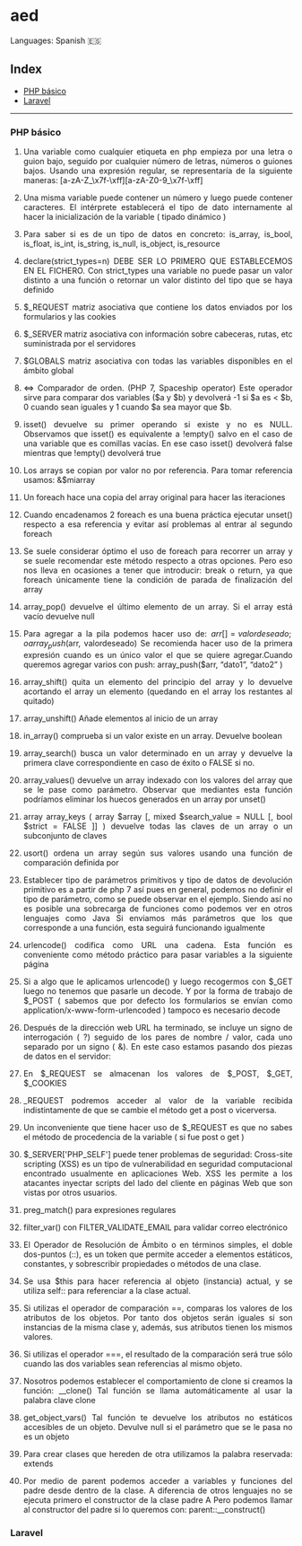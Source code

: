 <div align="justify">

# aed

Languages: Spanish 🇪🇸

## Index

- [PHP básico](#php-básico)
- [Laravel](#laravel)

___


### PHP básico

1. Una variable como cualquier etiqueta en php empieza por una letra o guion
bajo, seguido por cualquier número de letras, números o guiones bajos. Usando una expresión regular, se representaría de la siguiente maneras: [a-zA-Z_\x7f-\xff][a-zA-Z0-9_\x7f-\xff]

2. Una misma variable puede contener un número y luego puede contener caracteres. El intérprete
establecerá el tipo de dato internamente al hacer la inicialización de la variable ( tipado dinámico )

3. Para saber si es de un tipo de datos en concreto: is_array, is_bool, is_float, is_int, is_string, is_null, is_object, is_resource

4. declare(strict_types=n) DEBE SER LO PRIMERO QUE ESTABLECEMOS EN EL FICHERO. Con strict_types una variable no puede pasar un valor distinto a una función o retornar un
valor distinto del tipo que se haya definido

5. $_REQUEST matriz asociativa que contiene los datos enviados por los formularios y las
cookies

6. $_SERVER matriz asociativa con información sobre cabeceras, rutas, etc suministrada
por el servidores

7. $GLOBALS matriz asociativa con todas las variables disponibles en el ámbito global

8. <=> Comparador de orden. (PHP 7, Spaceship operator) Este operador sirve para comparar dos variables ($a y $b) y devolverá -1 si $a es < $b, 0 cuando sean iguales y 1 cuando $a sea mayor que $b.

9. isset() devuelve su primer operando si existe y no es NULL. Observamos que isset() es equivalente a !empty() salvo en el caso de una variable que es comillas vacías. En ese caso isset() devolverá false mientras que !empty() devolverá true

10. Los arrays se copian por valor no por referencia. Para tomar referencia usamos: &$miarray

11. Un foreach hace una copia del array original para hacer las iteraciones

12. Cuando encadenamos 2 foreach es una buena práctica ejecutar unset() respecto a esa referencia y evitar así problemas al entrar al segundo foreach

13. Se suele considerar óptimo el uso de foreach para recorrer un array y se suele
recomendar este método respecto a otras opciones. Pero eso nos lleva en ocasiones a tener que introducir: break o return, ya que foreach únicamente tiene la condición de parada de finalización del array

14. array_pop() devuelve el último elemento de un array. Si el array está vacío devuelve null

15. Para agregar a la pila podemos hacer uso de:
$arr[] = valordeseado; o array_push($arr, valordeseado) Se recomienda hacer uso de la primera expresión cuando es un único valor el que se quiere agregar.Cuando queremos agregar varios con push: array_push($arr, “dato1”, “dato2” )

16. array_shift() quita un elemento del principio del array y lo devuelve acortando el array un elemento (quedando en el array los restantes al quitado)

17. array_unshift() Añade elementos al inicio de un array

18. in_array() comprueba si un valor existe en un array. Devuelve boolean

19. array_search() busca un valor determinado en un array y devuelve la primera clave correspondiente en caso de éxito o FALSE si no.

20. array_values() devuelve un array indexado con los valores del array que se le pase como parámetro. Observar que mediantes esta función podríamos eliminar los huecos generados en un array por unset()

21. array array_keys ( array $array [, mixed $search_value = NULL [, bool $strict = FALSE ]] ) devuelve todas las claves de un array o un subconjunto de claves

22. usort() ordena un array según sus valores usando una función de comparación definida por


23. Establecer tipo de parámetros primitivos y tipo de datos de devolución primitivo es a partir de php 7 así pues en general, podemos no definir el tipo de parámetro, como se puede observar en el ejemplo. Siendo así no es posible una sobrecarga de funciones como podemos ver en otros lenguajes como Java Si enviamos más parámetros que los que corresponde a una función, esta seguirá funcionando igualmente

24. urlencode() codifica como URL una cadena. Esta función es conveniente como método práctico para pasar variables a la siguiente página

25. Si a algo que le aplicamos urlencode() y luego recogermos con $_GET luego no tenemos que pasarle un decode. Y por la forma de trabajo de $_POST ( sabemos que por defecto los formularios se envían como application/x-www-form-urlencoded ) tampoco es necesario
decode

24. Después de la dirección web URL ha terminado, se incluye un signo de interrogación ( ?) seguido de los pares de
nombre / valor, cada uno separado por un signo ( &). En este caso estamos pasando dos piezas de
datos en el servidor:

25. En $_REQUEST se almacenan los valores de $_POST, $_GET, $_COOKIES

26. _REQUEST podremos acceder al valor de la variable recibida
indistintamente de que se cambie el método get a post o vicerversa.

27. Un inconveniente que tiene hacer uso de $_REQUEST es que no sabes el
método de procedencia de la variable ( si fue post o get )

28. $_SERVER['PHP_SELF'] puede tener problemas de seguridad: Cross-site scripting (XSS) es un tipo de vulnerabilidad en seguridad computacional
encontrado usualmente en aplicaciones Web. XSS les permite a los atacantes inyectar scripts del
lado del cliente en páginas Web que son vistas por otros usuarios.


29. preg_match() para expresiones regulares

30. filter_var() con FILTER_VALIDATE_EMAIL para validar correo electrónico

31. El Operador de Resolución de Ámbito o en términos simples, el doble dos-puntos (::), es un token que permite acceder a elementos estáticos, constantes, y sobrescribir propiedades o métodos
de una clase.

32. Se usa $this para hacer referencia al objeto (instancia) actual, y se utiliza self:: para referenciar a la clase actual. 

33. Si utilizas el operador de comparación ==, comparas los valores de los atributos de los
objetos. Por tanto dos objetos serán iguales si son instancias de la misma clase y, además, sus
atributos tienen los mismos valores.

34. Si utilizas el operador ===, el resultado de la comparación será true sólo
cuando las dos variables sean referencias al mismo objeto.

35. Nosotros podemos establecer el comportamiento de clone si creamos la función: __clone() Tal función se llama automáticamente al usar la palabra clave clone

36. get_object_vars() Tal función te devuelve los atributos no estáticos accesibles de
un objeto. Devulve null si el parámetro que se le pasa no es un objeto

37. Para crear clases que hereden de otra utilizamos la palabra reservada: extends

38. Por medio de parent podemos acceder a variables y funciones del padre desde dentro de la clase. A diferencia de otros lenguajes no se ejecuta primero el constructor de la clase padre A Pero podemos llamar al constructor del padre si lo queremos con: parent::__construct()

### Laravel


</div>
